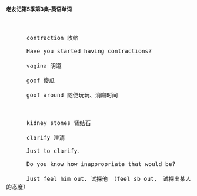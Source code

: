#### 老友记第5季第3集-英语单词

<div style="font-size: 18px">
<br />

```
      contraction 收缩

      Have you started having contractions?

      vagina 阴道

      goof 傻瓜

      goof around 随便玩玩、消磨时间



      kidney stones 肾结石

      clarify 澄清

      Just to clarify.

      Do you know how inappropriate that would be?

      Just feel him out. 试探他 （feel sb out， 试探出某人的态度）

```
<br />
</div>
